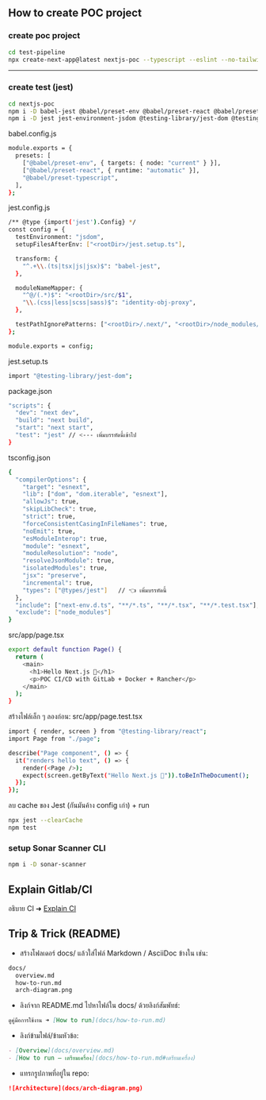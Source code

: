 ## How to create POC project

### create poc project
```bash
cd test-pipeline
npx create-next-app@latest nextjs-poc --typescript --eslint --no-tailwind --app --src-dir --import-alias "@/*"
```
---
### create test (jest)
```bash
cd nextjs-poc
npm i -D babel-jest @babel/preset-env @babel/preset-react @babel/preset-typescript
npm i -D jest jest-environment-jsdom @testing-library/jest-dom @testing-library/react @types/jest
```
babel.config.js
```bash
module.exports = {
  presets: [
    ["@babel/preset-env", { targets: { node: "current" } }],
    ["@babel/preset-react", { runtime: "automatic" }],
    "@babel/preset-typescript",
  ],
};
```
jest.config.js
```bash
/** @type {import('jest').Config} */
const config = {
  testEnvironment: "jsdom",
  setupFilesAfterEnv: ["<rootDir>/jest.setup.ts"],

  transform: {
    "^.+\\.(ts|tsx|js|jsx)$": "babel-jest",
  },

  moduleNameMapper: {
    "^@/(.*)$": "<rootDir>/src/$1",
    "\\.(css|less|scss|sass)$": "identity-obj-proxy",
  },

  testPathIgnorePatterns: ["<rootDir>/.next/", "<rootDir>/node_modules/"],
};

module.exports = config;
```
jest.setup.ts
```bash
import "@testing-library/jest-dom";
```
package.json
```bash
"scripts": {
  "dev": "next dev",
  "build": "next build",
  "start": "next start",
  "test": "jest" // <--- เพิ่มบรรทัดนี้เข้าไป
}
```
tsconfig.json
```bash
{
  "compilerOptions": {
    "target": "esnext",
    "lib": ["dom", "dom.iterable", "esnext"],
    "allowJs": true,
    "skipLibCheck": true,
    "strict": true,
    "forceConsistentCasingInFileNames": true,
    "noEmit": true,
    "esModuleInterop": true,
    "module": "esnext",
    "moduleResolution": "node",
    "resolveJsonModule": true,
    "isolatedModules": true,
    "jsx": "preserve",
    "incremental": true,
    "types": ["@types/jest"]   // 👈 เพิ่มบรรทัดนี้
  },
  "include": ["next-env.d.ts", "**/*.ts", "**/*.tsx", "**/*.test.tsx"], 
  "exclude": ["node_modules"]
}
```
src/app/page.tsx
```bash
export default function Page() {
  return (
    <main>
      <h1>Hello Next.js 🚀</h1>
      <p>POC CI/CD with GitLab + Docker + Rancher</p>
    </main>
  );
}
```
สร้างไฟล์เล็ก ๆ ลองก่อน:
src/app/page.test.tsx
```bash
import { render, screen } from "@testing-library/react";
import Page from "./page";

describe("Page component", () => {
  it("renders hello text", () => {
    render(<Page />);
    expect(screen.getByText("Hello Next.js 🚀")).toBeInTheDocument();
  });
});
```
ลบ cache ของ Jest (กันมันค้าง config เก่า) + run
```bash
npx jest --clearCache
npm test
```

### setup Sonar Scanner CLI
```bash
npm i -D sonar-scanner
```

## Explain Gitlab/CI
อธิบาย CI ➜ [Explain CI](docs/explain_ci.md)

## Trip & Trick (README)
* สร้างโฟลเดอร์ docs/ แล้วใส่ไฟล์ Markdown / AsciiDoc ข้างใน เช่น:
```md
docs/
  overview.md
  how-to-run.md
  arch-diagram.png
```
* ลิงก์จาก README.md ไปหาไฟล์ใน docs/ ด้วยลิงก์สัมพัทธ์:
```md
ดูคู่มือการใช้งาน ➜ [How to run](docs/how-to-run.md)
```
* ลิงก์ข้ามไฟล์/ข้ามหัวข้อ:
```md
- [Overview](docs/overview.md)
- [How to run – เตรียมเครื่อง](docs/how-to-run.md#เตรียมเครื่อง)
```
* แทรกรูปภาพที่อยู่ใน repo:
```md
![Architecture](docs/arch-diagram.png)
```